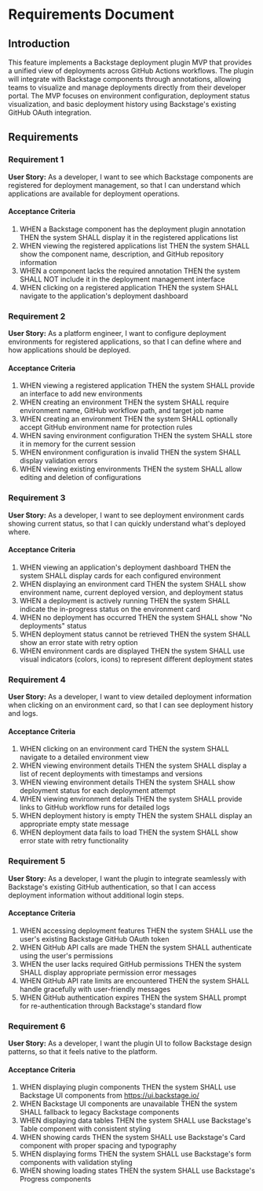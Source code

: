 # Requirements Document

## Introduction

This feature implements a Backstage deployment plugin MVP that provides a unified view of deployments across GitHub Actions workflows. The plugin will integrate with Backstage components through annotations, allowing teams to visualize and manage deployments directly from their developer portal. The MVP focuses on environment configuration, deployment status visualization, and basic deployment history using Backstage's existing GitHub OAuth integration.

## Requirements

### Requirement 1

**User Story:** As a developer, I want to see which Backstage components are registered for deployment management, so that I can understand which applications are available for deployment operations.

#### Acceptance Criteria

1. WHEN a Backstage component has the deployment plugin annotation THEN the system SHALL display it in the registered applications list
2. WHEN viewing the registered applications list THEN the system SHALL show the component name, description, and GitHub repository information
3. WHEN a component lacks the required annotation THEN the system SHALL NOT include it in the deployment management interface
4. WHEN clicking on a registered application THEN the system SHALL navigate to the application's deployment dashboard

### Requirement 2

**User Story:** As a platform engineer, I want to configure deployment environments for registered applications, so that I can define where and how applications should be deployed.

#### Acceptance Criteria

1. WHEN viewing a registered application THEN the system SHALL provide an interface to add new environments
2. WHEN creating an environment THEN the system SHALL require environment name, GitHub workflow path, and target job name
3. WHEN creating an environment THEN the system SHALL optionally accept GitHub environment name for protection rules
4. WHEN saving environment configuration THEN the system SHALL store it in memory for the current session
5. WHEN environment configuration is invalid THEN the system SHALL display validation errors
6. WHEN viewing existing environments THEN the system SHALL allow editing and deletion of configurations

### Requirement 3

**User Story:** As a developer, I want to see deployment environment cards showing current status, so that I can quickly understand what's deployed where.

#### Acceptance Criteria

1. WHEN viewing an application's deployment dashboard THEN the system SHALL display cards for each configured environment
2. WHEN displaying an environment card THEN the system SHALL show environment name, current deployed version, and deployment status
3. WHEN a deployment is actively running THEN the system SHALL indicate the in-progress status on the environment card
4. WHEN no deployment has occurred THEN the system SHALL show "No deployments" status
5. WHEN deployment status cannot be retrieved THEN the system SHALL show an error state with retry option
6. WHEN environment cards are displayed THEN the system SHALL use visual indicators (colors, icons) to represent different deployment states

### Requirement 4

**User Story:** As a developer, I want to view detailed deployment information when clicking on an environment card, so that I can see deployment history and logs.

#### Acceptance Criteria

1. WHEN clicking on an environment card THEN the system SHALL navigate to a detailed environment view
2. WHEN viewing environment details THEN the system SHALL display a list of recent deployments with timestamps and versions
3. WHEN viewing environment details THEN the system SHALL show deployment status for each deployment attempt
4. WHEN viewing environment details THEN the system SHALL provide links to GitHub workflow runs for detailed logs
5. WHEN deployment history is empty THEN the system SHALL display an appropriate empty state message
6. WHEN deployment data fails to load THEN the system SHALL show error state with retry functionality

### Requirement 5

**User Story:** As a developer, I want the plugin to integrate seamlessly with Backstage's existing GitHub authentication, so that I can access deployment information without additional login steps.

#### Acceptance Criteria

1. WHEN accessing deployment features THEN the system SHALL use the user's existing Backstage GitHub OAuth token
2. WHEN GitHub API calls are made THEN the system SHALL authenticate using the user's permissions
3. WHEN the user lacks required GitHub permissions THEN the system SHALL display appropriate permission error messages
4. WHEN GitHub API rate limits are encountered THEN the system SHALL handle gracefully with user-friendly messages
5. WHEN GitHub authentication expires THEN the system SHALL prompt for re-authentication through Backstage's standard flow

### Requirement 6

**User Story:** As a developer, I want the plugin UI to follow Backstage design patterns, so that it feels native to the platform.

#### Acceptance Criteria

1. WHEN displaying plugin components THEN the system SHALL use Backstage UI components from https://ui.backstage.io/
2. WHEN Backstage UI components are unavailable THEN the system SHALL fallback to legacy Backstage components
3. WHEN displaying data tables THEN the system SHALL use Backstage's Table component with consistent styling
4. WHEN showing cards THEN the system SHALL use Backstage's Card component with proper spacing and typography
5. WHEN displaying forms THEN the system SHALL use Backstage's form components with validation styling
6. WHEN showing loading states THEN the system SHALL use Backstage's Progress components
